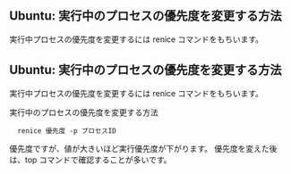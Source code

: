 ## Ubuntu: 実行中のプロセスの優先度を変更する方法

実行中プロセスの優先度を変更するには renice コマンドをもちいます。






## Ubuntu: 実行中のプロセスの優先度を変更する方法


実行中プロセスの優先度を変更するには renice コマンドをもちいます。

実行中のプロセスの優先度を変更する方法

      renice 優先度 -p プロセスID
      


優先度ですが、値が大きいほど実行優先度が下がります。
優先度を変えた後は、top コマンドで確認することが多いです。